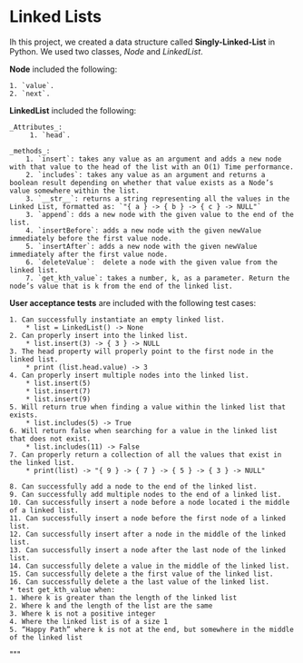 # Linked Lists

Ih this project, we created a data structure called **Singly-Linked-List** in Python. We used two classes, _Node_ and _LinkedList_.

**Node** included the following:

    1. `value`.
    2. `next`.

**LinkedList** included the following:

    _Attributes_:
         1. `head`.

    _methods_:
        1. `insert`: takes any value as an argument and adds a new node with that value to the head of the list with an O(1) Time performance.
        2. `includes`: takes any value as an argument and returns a boolean result depending on whether that value exists as a Node’s value somewhere within the list.
        3. `__str__`: returns a string representing all the values in the Linked List, formatted as: `"{ a } -> { b } -> { c } -> NULL"`
        3. `append`: dds a new node with the given value to the end of the list.
        4. `insertBefore`: adds a new node with the given newValue immediately before the first value node.
        5. `insertAfter`: adds a new node with the given newValue immediately after the first value node.
        6. `deleteValue`:  delete a node with the given value from the linked list.
        7. `get_kth_value`: takes a number, k, as a parameter. Return the node’s value that is k from the end of the linked list.

**User acceptance tests** are included with the following test cases:

    1. Can successfully instantiate an empty linked list.
        * list = LinkedList() -> None
    2. Can properly insert into the linked list.
        * list.insert(3) -> { 3 } -> NULL
    3. The head property will properly point to the first node in the linked list.
        * print (list.head.value) -> 3
    4. Can properly insert multiple nodes into the linked list.
        * list.insert(5)
        * list.insert(7)
        * list.insert(9)
    5. Will return true when finding a value within the linked list that exists.
        * list.includes(5) -> True
    6. Will return false when searching for a value in the linked list that does not exist.
        * list.includes(11) -> False
    7. Can properly return a collection of all the values that exist in the linked list.
        * print(list) -> "{ 9 } -> { 7 } -> { 5 } -> { 3 } -> NULL"

    8. Can successfully add a node to the end of the linked list.
    9. Can successfully add multiple nodes to the end of a linked list.
    10. Can successfully insert a node before a node located i the middle of a linked list.
    11. Can successfully insert a node before the first node of a linked list.
    12. Can successfully insert after a node in the middle of the linked list.
    13. Can successfully insert a node after the last node of the linked list.
    14. Can successfully delete a value in the middle of the linked list.
    15. Can successfully delete a the first value of the linked list.
    16. Can successfully delete a the last value of the linked list.
    * test get_kth_value when:
    1. Where k is greater than the length of the linked list
    2. Where k and the length of the list are the same
    3. Where k is not a positive integer
    4. Where the linked list is of a size 1
    5. “Happy Path” where k is not at the end, but somewhere in the middle of the linked list
"""

